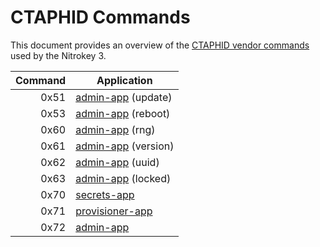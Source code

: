 # CTAPHID Commands

This document provides an overview of the [CTAPHID vendor commands][vendor] used by the Nitrokey 3.

| Command | Application             |
| ------: | ----------------------- |
| 0x51    | [admin-app][] (update)  |
| 0x53    | [admin-app][] (reboot)  |
| 0x60    | [admin-app][] (rng)     |
| 0x61    | [admin-app][] (version) |
| 0x62    | [admin-app][] (uuid)    |
| 0x63    | [admin-app][] (locked)  |
| 0x70    | [secrets-app][]         |
| 0x71    | [provisioner-app][]     |
| 0x72    | [admin-app][]           |

[vendor]: https://fidoalliance.org/specs/fido-v2.1-ps-20210615/fido-client-to-authenticator-protocol-v2.1-ps-20210615.html#usb-vendor-specific-commands
[admin-app]: https://github.com/Nitrokey/admin-app
[provisioner-app]: https://github.com/Nitrokey/nitrokey-3-firmware/tree/main/components/provisioner-app
[secrets-app]: https://github.com/Nitrokey/trussed-secrets-app
